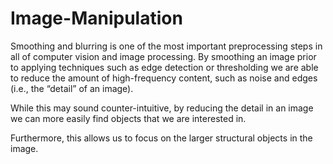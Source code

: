 # Image-Manipulation

Smoothing and blurring is one of the most important preprocessing steps in all of computer vision and image processing. By smoothing an image prior to applying techniques such as edge detection or thresholding we are able to reduce the amount of high-frequency content, such as noise and edges (i.e., the “detail” of an image).

While this may sound counter-intuitive, by reducing the detail in an image we can more easily find objects that we are interested in.

Furthermore, this allows us to focus on the larger structural objects in the image.
